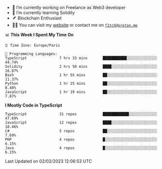 - 🔭 I’m currently working on Freelance as Web3 developer
- 🌱 I’m currently learning Solidity
- 🪶 Blockchain Enthusiast
- 👨‍💻 You can visit my [website](https://f1tch.xyz) or contact me on [`f1tch@proton.me`](mailto:f1tch@proton.me)

<!--START_SECTION:waka-->
📊 **This Week I Spent My Time On** 

```text
⌚︎ Time Zone: Europe/Paris

💬 Programming Languages: 
TypeScript               7 hrs 33 mins       ███████████░░░░░░░░░░░░░░   44.74% 
Solidity                 2 hrs 50 mins       ████░░░░░░░░░░░░░░░░░░░░░   16.87% 
Bash                     1 hr 55 mins        ██░░░░░░░░░░░░░░░░░░░░░░░   11.37% 
Python                   1 hr 25 mins        ██░░░░░░░░░░░░░░░░░░░░░░░   8.48% 
JavaScript               1 hr 19 mins        ██░░░░░░░░░░░░░░░░░░░░░░░   7.87%

```

**I Mostly Code in TypeScript** 

```text
TypeScript               31 repos            ████████████░░░░░░░░░░░░░   47.69% 
JavaScript               12 repos            ████░░░░░░░░░░░░░░░░░░░░░   18.46% 
C#                       5 repos             ██░░░░░░░░░░░░░░░░░░░░░░░   7.69% 
PHP                      4 repos             █░░░░░░░░░░░░░░░░░░░░░░░░   6.15% 
Java                     4 repos             █░░░░░░░░░░░░░░░░░░░░░░░░   6.15%

```



 Last Updated on 02/02/2023 12:06:53 UTC
<!--END_SECTION:waka-->
